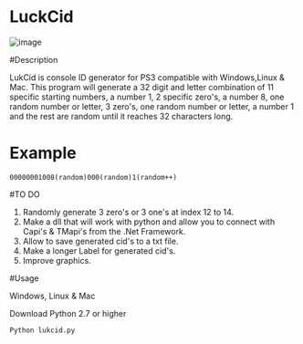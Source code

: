 # LuckCid

![image](http://i.imgur.com/eh06z4V.png})


#Description

LukCid is console ID generator for PS3 compatible with Windows,Linux & Mac. This program will generate a 32 digit and letter combination of 11 specific starting numbers, a number 1, 2 specific zero's, a number 8, one random number or letter, 3 zero's, one random number or letter, a number 1 and the rest are random until it reaches 32 characters long. 

# Example
`00000001008(random)000(random)1(random++)` 

#TO DO 

1. Randomly generate 3 zero's or 3 one's at index 12 to 14. 
2. Make a dll that will work with python and allow you to connect with Capi's & TMapi's from the .Net Framework.
3. Allow to save generated cid's to a txt file. 
4. Make a longer Label for generated cid's.
5. Improve graphics.


#Usage 

Windows, Linux & Mac    

 Download Python 2.7 or higher

 `Python lukcid.py`



